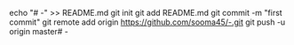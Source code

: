 echo "# -" >> README.md
git init
git add README.md
git commit -m "first commit"
git remote add origin https://github.com/sooma45/-.git
git push -u origin master# -
